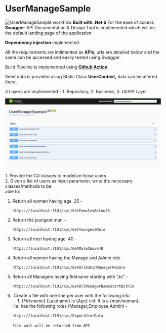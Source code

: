 # UserManageSample



![UserManageSample workflow](https://github.com/vishaletm/UserManageSample/actions/workflows/dotnet.yml/badge.svg)
**Built with .Net 6**
For the ease of access   
**Swagger**: API Documentation & Design Tool is implemented which will be the default landing page of the application

**Dependency injection** implemented

All the requirements are imlimented as **APIs**, urls are detailed below and the same can be accessed and easily tested using Swagger.

Build Pipeline is implemented using [**Github Action**](https://github.com/vishaletm/UserManageSample/actions)

Seed data is provided using Static Class **UserContext,** data can be altered there.

3 Layers are implemented - 1. Repository, 2. Business, 3. UI/API Layer

![alt text](https://github.com/vishaletm/UserManageSample/raw/main/.github/Screenshot.PNG)

1\. Provide the C# classes to modelize those users  
2\. Given a list of users as input parameter, write the necessary classes/methods to be  
able to:

1.  Return all women having age  25 -
    
        https://localhost:7101/api/GetFemalesBelow25
    
2.  Return the joungest man -
    
        https://localhost:7101/api/GetYoungestMale
    
3.  Return all men having age  40 - 
    
        https://localhost:7101/api/GetMaleAbove40
    
4.  Return all women having the Manage and Admin role - 
    
        https://localhost:7101/api/GetAllAdminManagerFemale
    
5.  Return all Managers having firstname starting with "Jo" - 
    
        https://localhost:7101/api/GetAllManagerNameStartWithJo
    
6.   Create a file with one line per user with the following info  
        1. {Firtsname} {Lastname} is {Age} old. It is a {man/woman}.            He  has the following roles (Manager,Employee,Admin) - 
    
        https://localhost:7101/api/ExportUserData
        
        File path will be returned from API
